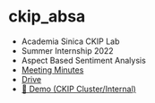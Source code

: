 # ckip_absa
  - Academia Sinica CKIP Lab 
  - Summer Internship 2022
  - Aspect Based Sentiment Analysis
  - [Meeting Minutes](https://docs.google.com/document/d/17dW7Ez8wbULITSe6E5FWNudWOelQmqiWVbFqYe4M15Y/edit?usp=sharing)
  - [Drive](https://drive.google.com/drive/folders/10MmRyd7-w2vSHFracueSCn32Sps6BEwO?usp=sharing)
  - [🥨 Demo (CKIP Cluster/Internal)](https://ckip.iis.sinica.edu.tw/service/restaurant-absa/forward/)

